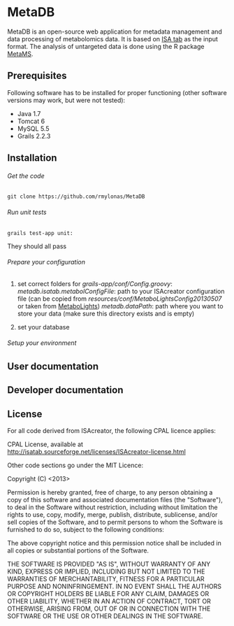 MetaDB
======
MetaDB is an open-source web application for metadata management and data processing of metabolomics data. It is based on [ISA tab](http://www.isa-tools.org/) as the input format. The analysis of untargeted data is done using the R package [MetaMS](https://github.com/rwehrens/metaMS).

## Prerequisites
Following software has to be installed for proper functioning (other software versions may work, but were not tested):
* Java 1.7
* Tomcat 6
* MySQL 5.5
* Grails 2.2.3

## Installation

###### Get the code
```
git clone https://github.com/rmylonas/MetaDB
```
###### Run unit tests
```
grails test-app unit:
```
They should all pass

###### Prepare your configuration
1. set correct folders for *grails-app/conf/Config.groovy*:
*metadb.isatab.metabolConfigFile*: path to your ISAcreator configuration file (can be copied from *resources/conf/MetaboLightsConfig20130507* or taken from [MetaboLights](http://www.ebi.ac.uk/metabolights/))
*metadb.dataPath*: path where you want to store your data (make sure this directory exists and is empty)

2. set your database



###### Setup your environment



## User documentation

## Developer documentation

## License

For all code derived from ISAcreator, the following CPAL licence applies:

CPAL License, available at <http://isatab.sourceforge.net/licenses/ISAcreator-license.html>

Other code sections go under the MIT Licence:

Copyright (C) <2013> <copyright Roman Mylonas>

Permission is hereby granted, free of charge, to any person obtaining a copy of this software and associated documentation files (the "Software"), to deal in the Software without restriction, including without limitation the rights to use, copy, modify, merge, publish, distribute, sublicense, and/or sell copies of the Software, and to permit persons to whom the Software is furnished to do so, subject to the following conditions:

The above copyright notice and this permission notice shall be included in all copies or substantial portions of the Software.

THE SOFTWARE IS PROVIDED "AS IS", WITHOUT WARRANTY OF ANY KIND, EXPRESS OR IMPLIED, INCLUDING BUT NOT LIMITED TO THE WARRANTIES OF MERCHANTABILITY, FITNESS FOR A PARTICULAR PURPOSE AND NONINFRINGEMENT. IN NO EVENT SHALL THE AUTHORS OR COPYRIGHT HOLDERS BE LIABLE FOR ANY CLAIM, DAMAGES OR OTHER LIABILITY, WHETHER IN AN ACTION OF CONTRACT, TORT OR OTHERWISE, ARISING FROM, OUT OF OR IN CONNECTION WITH THE SOFTWARE OR THE USE OR OTHER DEALINGS IN THE SOFTWARE.
